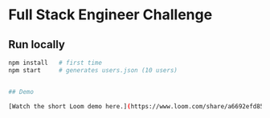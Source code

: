 # Full Stack Engineer Challenge

## Run locally

```bash
npm install   # first time
npm start     # generates users.json (10 users)


## Demo

[Watch the short Loom demo here.](https://www.loom.com/share/a6692efd85ea46ea9d2a5059c5942023?sid=57253dea-53fc-4217-aa4e-991f0dc4ea83)
